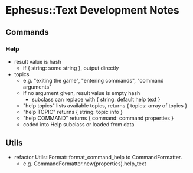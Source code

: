# Ephesus::Text Development Notes

## Commands

### Help

- result value is hash
  - if { string: some string }, output directly
- topics
  - e.g. "exiting the game", "entering commands", "command arguments"
  - if no argument given, result value is empty hash
    - subclass can replace with { string: default help text }
  - "help topics" lists available topics, returns { topics: array of topics }
  - "help TOPIC" returns { string: topic info }
  - "help COMMAND" returns { command: command properties }
  - coded into Help subclass or loaded from data

## Utils

- refactor Utils::Format::format_command_help to CommandFormatter.
  - e.g. CommandFormatter.new(properties).help_text
